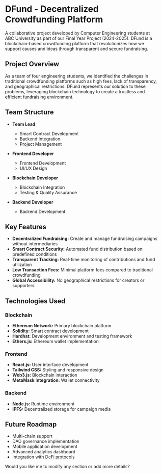 # DFund - Decentralized Crowdfunding Platform

A collaborative project developed by Computer Engineering students at ABC University as part of our Final Year Project (2024-2025). DFund is a blockchain-based crowdfunding platform that revolutionizes how we support causes and ideas through transparent and secure fundraising.

## Project Overview

As a team of four engineering students, we identified the challenges in traditional crowdfunding platforms such as high fees, lack of transparency, and geographical restrictions. DFund represents our solution to these problems, leveraging blockchain technology to create a trustless and efficient fundraising environment.

## Team Structure

- **Team Lead**
  - Smart Contract Development
  - Backend Integration
  - Project Management

- **Frontend Developer**
  - Frontend Development
  - UI/UX Design

- **Blockchain Developer**
  - Blockchain Integration
  - Testing & Quality Assurance

- **Backend Developer**
  - Backend Development


## Key Features

- **Decentralized Fundraising:** Create and manage fundraising campaigns without intermediaries
- **Smart Contract Security:** Automated fund distribution based on predefined conditions
- **Transparent Tracking:** Real-time monitoring of contributions and fund utilization
- **Low Transaction Fees:** Minimal platform fees compared to traditional crowdfunding
- **Global Accessibility:** No geographical restrictions for creators or supporters

## Technologies Used

### Blockchain
- **Ethereum Network:** Primary blockchain platform
- **Solidity:** Smart contract development
- **Hardhat:** Development environment and testing framework
- **Ethers.js:** Ethereum wallet implementation

### Frontend
- **React.js:** User interface development
- **Tailwind CSS:** Styling and responsive design
- **Web3.js:** Blockchain interaction
- **MetaMask Integration:** Wallet connectivity

### Backend
- **Node.js:** Runtime environment
- **IPFS:** Decentralized storage for campaign media


## Future Roadmap

- Multi-chain support
- DAO governance implementation
- Mobile application development
- Advanced analytics dashboard
- Integration with DeFi protocols

Would you like me to modify any section or add more details?